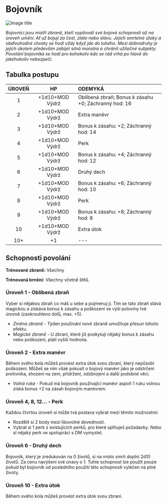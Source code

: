 # Bojovník

![Image title](/assets/classes/fighter.webp)

*Bojovníci jsou mistři zbraně, kteří vypilovali své bojové schopnosti až na úroveň umění. Ať už bojují za čest, zlato nebo slávu. Jejich smrtelné útoky a obdivuhodné chvaty se hodí vždy když jde do tuhého. Mezi dobrodruhy je jejich úkolem především zabíjet silná monstra a chránit užitečné subjekty. Povolání bojovníka se hodí pro kohokoliv kdo se rád vrhá po hlavě do jakéhokoliv nebezpečí.*

## Tabulka postupu

| ÚROVEŇ |       HP        | ODEMYKÁ                                              |
| :----: | :-------------: | :--------------------------------------------------- |
|   1    | +1d10+MOD Výdrž | Oblíbená zbraň; Bonus k zásahu +0; Záchranný hod: 16 |
|   2    | +1d10+MOD Výdrž | Extra manévr                                         |
|   3    | +1d10+MOD Výdrž | Bonus k zásahu: +2; Záchranný hod: 14                |
|   4    | +1d10+MOD Výdrž | Perk                                                 |
|   5    | +1d10+MOD Výdrž | Bonus k zásahu: +4; Záchranný hod: 12                |
|   6    | +1d10+MOD Výdrž | Druhý dech                                           |
|   7    | +1d10+MOD Výdrž | Bonus k zásahu: +6; Záchranný hod: 10                |
|   8    | +1d10+MOD Výdrž | Perk                                                 |
|   9    | +1d10+MOD Výdrž | Bonus k zásahu: +8; Záchranný hod: 8                 |
|   10   | +1d10+MOD Výdrž | Extra útok                                           |
|  10+   |       +1        | ---                                                  |

## Schopnosti povolání

**Trénované zbraně:** Všechny 

**Trénovaná brnění:** Všechny včetně štítů.

### Úroveň 1 - Oblíbená zbraň

Vyber si nějakou zbraň co máš u sebe a pojmenuj ji. Tím se tato zbraň stává magickou a získává bonus k zásahu a poškození ve výši poloviny tvé úrovně (zaokrouhleno dolů, max. +5).  

- *Změna zbraně* - Týden používání nové zbraně umožňuje přesun tohoto efektu. 
- *Magické zbraně* - U zbraní, které již poskytují nějaký bonus k zásahu nebo poškození, platí vyšší hodnota.

### Úroveň 2 - Extra manévr

Během svého kola můžeš provést extra útok svou zbraní, který nepůsobí poškození. Můžeš se ním však pokusit o bojový manévr jako je odstrčení protivníka, shození na zem, přidržení, odzbrojení a další podobné věci.

- *Volná ruka* - Pokud má bojovník používající manévr aspoň 1 ruku volnou získá bonus +2 na zásah bojovým manévrem.

### Úroveň 4, 8, 12... - Perk

Každou čtvrtou úroveň si může tvá postava vybrat mezi těmito možnostmi:

- Rozdělit si 2 body mezi libovolné dovednosti.
- Vybrat si 1 perk z existujících perků, pro které splňuješ požadavky. Nebo si nějaký perk ve spolupráci s DM vymyslet.

### Úroveň 6 - Druhý dech

Bojovník, který je zredukován na 0 životů, si na místo smrti doplní 2d10 životů. Za cenu navýšení své únavy o 1. Tuhle schopnost lze použít pouze pokud byl bojovník od posledního použití této schopnosti vyléčen na plné životy.

### Úroveň 10 - Extra útok

Během svého kola můžeš provést extra útok svou zbraní.
